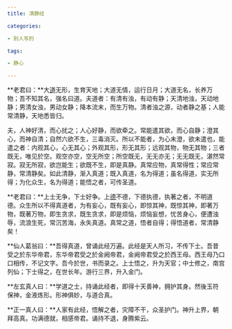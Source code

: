 ```yaml
---
title: 清静经

categories: 

- 别人写的

tags: 

- 静心

---
```


**老君曰：**大[道](http://www.zxuew.cn/daodejing/)无形，生育天地；大道无情，运行日月；大道无名，长养万物；吾不知其名，强名曰道。夫道者：有清有浊，有动有静；天清地浊，天动地静；男清女浊，男动女静；降本流末，而生万物。清者浊之源，动者静之基；人能常清静，天地悉皆归。

夫，人神好清，而心扰之；人心好静，而欲牵之。常能遣其欲，而心自静；澄其心，而神自清；自然六欲不生，三毒消灭。所以不能者，为心未澄，欲未遣也，能遣之者：内观其心，心无其心；外观其形，形无其形；远观其物，物无其物；三者既无，唯见於空。观空亦空，空无所空；所空既无，无无亦无；无无既无，湛然常寂。寂无所寂，欲岂能生；欲既不生，即是真静。真常应物，真常得性；常应常静，常清静矣。如此清静，渐入真道；既入真道，名为得道；虽名得道，实无所得；为化众生，名为得道；能悟之者，可传圣道。

**老君曰：**上士无争，下士好争。上[德](http://www.zxuew.cn/daodejing/)不德，下德执德，执著之者，不明道德。众生所以不得真道者，为有妄心，既有妄心，即惊其神，既惊其神，即著万物，既著万物，即生贪求，既生贪求，即是烦恼，烦恼妄想，忧苦身心，便遭浊辱，流浪生死，常沉苦海，永失真道。真常之道，悟者自得；得悟道者，常清静矣！

**仙人葛翁曰：**吾得真道，曾诵此经万遍。此经是天人所习，不传下士。吾昔受之於东华帝君，东华帝君受之於金阙帝君，金阙帝君受之於西王母。西王母乃口口相传，不记文字。吾今於世，书而录之。上士悟之，升为天官；中士修之，南宫列仙；下士得之，在世长年。游行三界，升入金门。

**左玄真人曰：**学道之士，持诵此经者，即得十天善神，拥护其身。然後玉符保神，金液炼形。形神俱妙，与道合真。

**正一真人曰：**人家有此经，悟解之者，灾障不干，众圣护门。神升上界，朝拜高真。功满德就，相感帝君。诵持不退，身腾紫云。